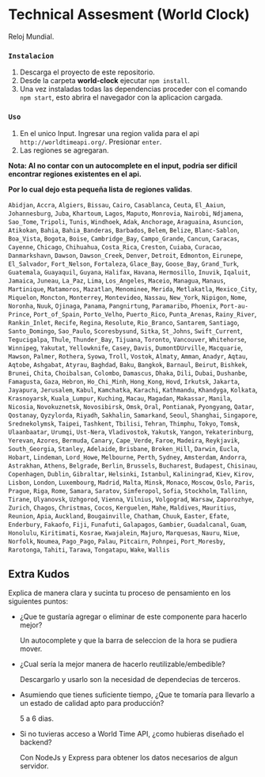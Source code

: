 # Technical Assesment (World Clock)

Reloj Mundial.

### `Instalacion`

1. Descarga el proyecto de este repositorio.
2. Desde la carpeta **world-clock** ejecutar `npm install`.
3. Una vez instaladas todas las dependencias proceder con el comando `npm start`, esto abrira el navegador con la aplicacion cargada.


### `Uso`

1. En el unico Input. Ingresar una region valida para el api `http://worldtimeapi.org/`. Presionar `enter`.
2. Las regiones se agregaran.


**Nota: Al no contar con un autocomplete en el input, podria ser dificil encontrar regiones existentes en el api.**

**Por lo cual dejo esta pequeña lista de regiones validas**.

`Abidjan`,
`Accra`,
`Algiers`,
`Bissau`,
`Cairo`,
`Casablanca`,
`Ceuta`,
`El_Aaiun`,
`Johannesburg`,
`Juba`,
`Khartoum`,
`Lagos`,
`Maputo`,
`Monrovia`,
`Nairobi`,
`Ndjamena`,
`Sao_Tome`,
`Tripoli`,
`Tunis`,
`Windhoek`,
`Adak`,
`Anchorage`,
`Araguaina`,
`Asuncion`,
`Atikokan`,
`Bahia`,
`Bahia_Banderas`,
`Barbados`,
`Belem`,
`Belize`,
`Blanc-Sablon`,
`Boa_Vista`,
`Bogota`,
`Boise`,
`Cambridge_Bay`,
`Campo_Grande`,
`Cancun`,
`Caracas`,
`Cayenne`,
`Chicago`,
`Chihuahua`,
`Costa_Rica`,
`Creston`,
`Cuiaba`,
`Curacao`,
`Danmarkshavn`,
`Dawson`,
`Dawson_Creek`,
`Denver`,
`Detroit`,
`Edmonton`,
`Eirunepe`,
`El_Salvador`,
`Fort_Nelson`,
`Fortaleza`,
`Glace_Bay`,
`Goose_Bay`,
`Grand_Turk`,
`Guatemala`,
`Guayaquil`,
`Guyana`,
`Halifax`,
`Havana`,
`Hermosillo`,
`Inuvik`,
`Iqaluit`,
`Jamaica`,
`Juneau`,
`La_Paz`,
`Lima`,
`Los_Angeles`,
`Maceio`,
`Managua`,
`Manaus`,
`Martinique`,
`Matamoros`,
`Mazatlan`,
`Menominee`,
`Merida`,
`Metlakatla`,
`Mexico_City`,
`Miquelon`,
`Moncton`,
`Monterrey`,
`Montevideo`,
`Nassau`,
`New_York`,
`Nipigon`,
`Nome`,
`Noronha`,
`Nuuk`,
`Ojinaga`,
`Panama`,
`Pangnirtung`,
`Paramaribo`,
`Phoenix`,
`Port-au-Prince`,
`Port_of_Spain`,
`Porto_Velho`,
`Puerto_Rico`,
`Punta_Arenas`,
`Rainy_River`,
`Rankin_Inlet`,
`Recife`,
`Regina`,
`Resolute`,
`Rio_Branco`,
`Santarem`,
`Santiago`,
`Santo_Domingo`,
`Sao_Paulo`,
`Scoresbysund`,
`Sitka`,
`St_Johns`,
`Swift_Current`,
`Tegucigalpa`,
`Thule`,
`Thunder_Bay`,
`Tijuana`,
`Toronto`,
`Vancouver`,
`Whitehorse`,
`Winnipeg`,
`Yakutat`,
`Yellowknife`,
`Casey`,
`Davis`,
`DumontDUrville`,
`Macquarie`,
`Mawson`,
`Palmer`,
`Rothera`,
`Syowa`,
`Troll`,
`Vostok`,
`Almaty`,
`Amman`,
`Anadyr`,
`Aqtau`,
`Aqtobe`,
`Ashgabat`,
`Atyrau`,
`Baghdad`,
`Baku`,
`Bangkok`,
`Barnaul`,
`Beirut`,
`Bishkek`,
`Brunei`,
`Chita`,
`Choibalsan`,
`Colombo`,
`Damascus`,
`Dhaka`,
`Dili`,
`Dubai`,
`Dushanbe`,
`Famagusta`,
`Gaza`,
`Hebron`,
`Ho_Chi_Minh`,
`Hong_Kong`,
`Hovd`,
`Irkutsk`,
`Jakarta`,
`Jayapura`,
`Jerusalem`,
`Kabul`,
`Kamchatka`,
`Karachi`,
`Kathmandu`,
`Khandyga`,
`Kolkata`,
`Krasnoyarsk`,
`Kuala_Lumpur`,
`Kuching`,
`Macau`,
`Magadan`,
`Makassar`,
`Manila`,
`Nicosia`,
`Novokuznetsk`,
`Novosibirsk`,
`Omsk`,
`Oral`,
`Pontianak`,
`Pyongyang`,
`Qatar`,
`Qostanay`,
`Qyzylorda`,
`Riyadh`,
`Sakhalin`,
`Samarkand`,
`Seoul`,
`Shanghai`,
`Singapore`,
`Srednekolymsk`,
`Taipei`,
`Tashkent`,
`Tbilisi`,
`Tehran`,
`Thimphu`,
`Tokyo`,
`Tomsk`,
`Ulaanbaatar`,
`Urumqi`,
`Ust-Nera`,
`Vladivostok`,
`Yakutsk`,
`Yangon`,
`Yekaterinburg`,
`Yerevan`,
`Azores`,
`Bermuda`,
`Canary`,
`Cape_Verde`,
`Faroe`,
`Madeira`,
`Reykjavik`,
`South_Georgia`,
`Stanley`,
`Adelaide`,
`Brisbane`,
`Broken_Hill`,
`Darwin`,
`Eucla`,
`Hobart`,
`Lindeman`,
`Lord_Howe`,
`Melbourne`,
`Perth`,
`Sydney`,
`Amsterdam`,
`Andorra`,
`Astrakhan`,
`Athens`,
`Belgrade`,
`Berlin`,
`Brussels`,
`Bucharest`,
`Budapest`,
`Chisinau`,
`Copenhagen`,
`Dublin`,
`Gibraltar`,
`Helsinki`,
`Istanbul`,
`Kaliningrad`,
`Kiev`,
`Kirov`,
`Lisbon`,
`London`,
`Luxembourg`,
`Madrid`,
`Malta`,
`Minsk`,
`Monaco`,
`Moscow`,
`Oslo`,
`Paris`,
`Prague`,
`Riga`,
`Rome`,
`Samara`,
`Saratov`,
`Simferopol`,
`Sofia`,
`Stockholm`,
`Tallinn`,
`Tirane`,
`Ulyanovsk`,
`Uzhgorod`,
`Vienna`,
`Vilnius`,
`Volgograd`,
`Warsaw`,
`Zaporozhye`,
`Zurich`,
`Chagos`,
`Christmas`,
`Cocos`,
`Kerguelen`,
`Mahe`,
`Maldives`,
`Mauritius`,
`Reunion`,
`Apia`,
`Auckland`,
`Bougainville`,
`Chatham`,
`Chuuk`,
`Easter`,
`Efate`,
`Enderbury`,
`Fakaofo`,
`Fiji`,
`Funafuti`,
`Galapagos`,
`Gambier`,
`Guadalcanal`,
`Guam`,
`Honolulu`,
`Kiritimati`,
`Kosrae`,
`Kwajalein`,
`Majuro`,
`Marquesas`,
`Nauru`,
`Niue`,
`Norfolk`,
`Noumea`,
`Pago_Pago`,
`Palau`,
`Pitcairn`,
`Pohnpei`,
`Port_Moresby`,
`Rarotonga`,
`Tahiti`,
`Tarawa`,
`Tongatapu`,
`Wake`,
`Wallis`

## Extra Kudos

Explica de manera clara y sucinta tu proceso de pensamiento en los siguientes puntos:

- ¿Que te gustaría agregar o eliminar de este componente para hacerlo mejor?

    Un autocomplete y que la barra de seleccion de la hora se pudiera mover.


- ¿Cual sería la mejor manera de hacerlo reutilizable/embedible?

    Descargarlo y usarlo son la necesidad de dependecias de terceros.


- Asumiendo que tienes suficiente tiempo, ¿Que te tomaría para llevarlo a un estado de calidad apto para producción?

    5 a 6 dias.


- Si no tuvieras acceso a World Time API, ¿como hubieras diseñado el backend?

    Con NodeJs y Express para obtener los datos necesarios de algun servidor.
